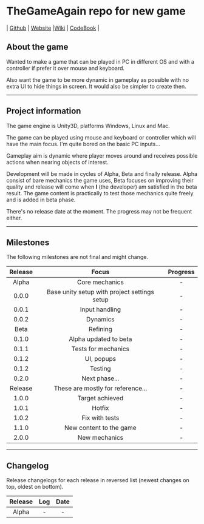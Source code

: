 # TheGameAgain repo for new game

| [Github](https://github.com/h8672/TheGameAgain/) | [Website](https://h8672.github.io/TheGameAgain/) |[Wiki](https://github.com/h8672/TheGameAgain/wiki) | [CodeBook](https://github.com/h8672/TheGameAgain/blob/master/CodeBook.md) |

## About the game

Wanted to make a game that can be played in PC in different OS and with a controller if prefer it over mouse and keyboard.

Also want the game to be more dynamic in gameplay as possible with no extra UI to hide things in screen. It would also be simpler to create then.

***

## Project information

The game engine is Unity3D, platforms Windows, Linux and Mac.

The game can be played using mouse and keyboard or controller which will have the main focus. I'm quite bored on the basic PC inputs...

Gameplay aim is dynamic where player moves around and receives possible actions when nearing objects of interest.

Development will be made in cycles of Alpha, Beta and finally release.
Alpha consist of bare mechanics the game uses, Beta focuses on improving their quality and release will come when **I** (the developer) am satisfied in the beta result. The game content is practically to test those mechanics quite freely and is added in beta phase.

There's no release date at the moment. The progress may not be frequent either.

***

## Milestones

The following milestones are not final and might change.

| Release | Focus | Progress |
|:---:|:---:|:---:|
| Alpha | Core mechanics | - |
| 0.0.0 | Base unity setup with project settings setup | - |
| 0.0.1 | Input handling | - |
| 0.0.2 | Dynamics | - |
| Beta | Refining | - |
| 0.1.0 | Alpha updated to beta | - |
| 0.1.1 | Tests for mechanics | - |
| 0.1.2 | UI, popups | - |
| 0.1.2 | Testing | - |
| 0.2.0 | Next phase... | - |
| Release | These are mostly for reference... | - |
| 1.0.0 | Target achieved | - |
| 1.0.1 | Hotfix | - |
| 1.0.2 | Fix with tests | - |
| 1.1.0 | New content to the game | - |
| 2.0.0 | New mechanics | - |

***

## Changelog

Release changelogs for each release in reversed list (newest changes on top, oldest on bottom).

| Release | Log | Date |
|:---:|:---:|:---:|
| Alpha | - | - |
